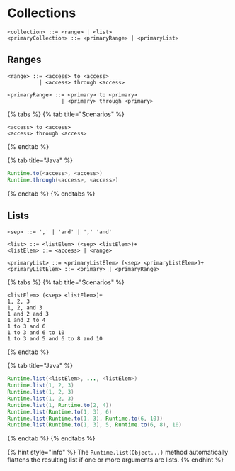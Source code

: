 # Collections

```markup
<collection> ::= <range> | <list>
<primaryCollection> ::= <primaryRange> | <primaryList>
```

## Ranges

```markup
<range> ::= <access> to <access>
          | <access> through <access>
          
<primaryRange> ::= <primary> to <primary>
                 | <primary> through <primary> 
```

{% tabs %}
{% tab title="Scenarios" %}
```markup
<access> to <access>
<access> through <access>
```
{% endtab %}

{% tab title="Java" %}
```java
Runtime.to(<access>, <access>)
Runtime.through(<access>, <access>)
```
{% endtab %}
{% endtabs %}

## Lists

```markup
<sep> ::= ',' | 'and' | ',' 'and'

<list> ::= <listElem> (<sep> <listElem>)+
<listElem> ::= <access> | <range>

<primaryList> ::= <primaryListElem> (<sep> <primaryListElem>)+
<primaryListElem> ::= <primary> | <primaryRange>
```

{% tabs %}
{% tab title="Scenarios" %}
```markup
<listElem> (<sep> <listElem>)+
1, 2, 3
1, 2, and 3
1 and 2 and 3
1 and 2 to 4
1 to 3 and 6
1 to 3 and 6 to 10
1 to 3 and 5 and 6 to 8 and 10
```
{% endtab %}

{% tab title="Java" %}
```java
Runtime.list(<listElem>, ..., <listElem>)
Runtime.list(1, 2, 3)
Runtime.list(1, 2, 3)
Runtime.list(1, 2, 3)
Runtime.list(1, Runtime.to(2, 4))
Runtime.list(Runtime.to(1, 3), 6)
Runtime.list(Runtime.to(1, 3), Runtime.to(6, 10))
Runtime.list(Runtime.to(1, 3), 5, Runtime.to(6, 8), 10)
```
{% endtab %}
{% endtabs %}

{% hint style="info" %}
The `Runtime.list(Object...)` method automatically flattens the resulting list if one or more arguments are lists.
{% endhint %}

